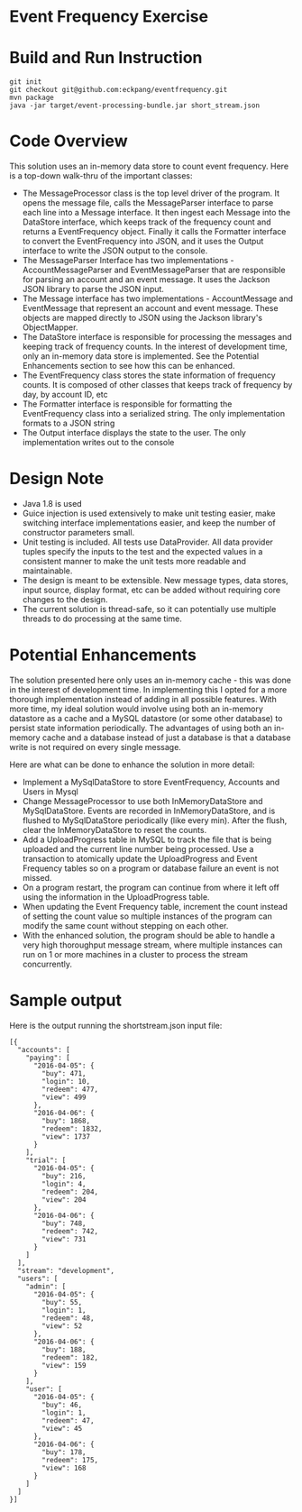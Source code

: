 # Event Frequency Exercise

# Build and Run Instruction

```
git init
git checkout git@github.com:eckpang/eventfrequency.git
mvn package
java -jar target/event-processing-bundle.jar short_stream.json
```

# Code Overview

This solution uses an in-memory data store to count event frequency. Here is a top-down walk-thru of the important classes:

- The MessageProcessor class is the top level driver of the program. It opens the message file, calls the MessageParser interface to parse each line into a Message interface. It then ingest each Message into the DataStore interface, which keeps track of the frequency count and returns a EventFrequency object. Finally it calls the Formatter interface to convert the EventFrequency into JSON, and it uses the Output interface to write the JSON output to the console.
- The MessageParser Interface has two implementations - AccountMessageParser and EventMessageParser that are responsible for parsing an account and an event message. It uses the Jackson JSON library to parse the JSON input.
- The Message interface has two implementations - AccountMessage and EventMessage that represent an account and event message. These objects are mapped directly to JSON using the Jackson library's ObjectMapper.
- The DataStore interface is responsible for processing the messages and keeping track of frequency counts. In the interest of development time, only an in-memory data store is implemented. See the Potential Enhancements section to see how this can be enhanced.
- The EventFrequency class stores the state information of frequency counts. It is composed of other classes that keeps track of frequency by day, by account ID, etc
- The Formatter interface is responsible for formatting the EventFrequency class into a serialized string. The only implementation formats to a JSON string
- The Output interface displays the state to the user. The only implementation writes out to the console

# Design Note

- Java 1.8 is used
- Guice injection is used extensively to make unit testing easier, make switching interface implementations easier, and keep the number of constructor parameters small.
- Unit testing is included. All tests use DataProvider. All data provider tuples specify the inputs to the test and the expected values in a consistent manner to make the unit tests more readable and maintainable.
- The design is meant to be extensible. New message types, data stores, input source, display format, etc can be added without requiring core changes to the design.
- The current solution is thread-safe, so it can potentially use multiple threads to do processing at the same time.

# Potential Enhancements

The solution presented here only uses an in-memory cache - this was done in the interest of development time. In implementing this I opted for a more thorough implementation instead of adding in all possible features. With more time, my ideal solution would involve using both an in-memory datastore as a cache and a MySQL datastore (or some other database) to persist state information periodically. The advantages of using both an in-memory cache and a database instead of just a database is that a database write is not required on every single message.

Here are what can be done to enhance the solution in more detail:
- Implement a MySqlDataStore to store EventFrequency, Accounts and Users in Mysql
- Change MessageProcessor to use both InMemoryDataStore and MySqlDataStore. Events are recorded in InMemoryDataStore, and is flushed to MySqlDataStore periodically (like every min). After the flush, clear the InMemoryDataStore to reset the counts.
- Add a UploadProgress table in MySQL to track the file that is being uploaded and the current line number being processed. Use a transaction to atomically update the UploadProgress and Event Frequency tables so on a program or database failure an event is not missed.
- On a program restart, the program can continue from where it left off using the information in the UploadProgress table.
- When updating the Event Frequency table, increment the count instead of setting the count value so multiple instances of the program can modify the same count without stepping on each other. 
- With the enhanced solution, the program should be able to handle a very high thoroughput message stream, where multiple instances can run on 1 or more machines in a cluster to process the stream concurrently. 

# Sample output

Here is the output running the shortstream.json input file:
```
[{
  "accounts": [
    "paying": [
      "2016-04-05": {
        "buy": 471,
        "login": 10,
        "redeem": 477,
        "view": 499
      },
      "2016-04-06": {
        "buy": 1868,
        "redeem": 1832,
        "view": 1737
      }
    ],
    "trial": [
      "2016-04-05": {
        "buy": 216,
        "login": 4,
        "redeem": 204,
        "view": 204
      },
      "2016-04-06": {
        "buy": 748,
        "redeem": 742,
        "view": 731
      }
    ]
  ],
  "stream": "development",
  "users": [
    "admin": [
      "2016-04-05": {
        "buy": 55,
        "login": 1,
        "redeem": 48,
        "view": 52
      },
      "2016-04-06": {
        "buy": 188,
        "redeem": 182,
        "view": 159
      }
    ],
    "user": [
      "2016-04-05": {
        "buy": 46,
        "login": 1,
        "redeem": 47,
        "view": 45
      },
      "2016-04-06": {
        "buy": 178,
        "redeem": 175,
        "view": 168
      }
    ]
  ]
}]
```

